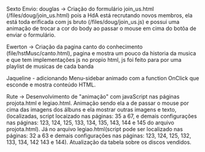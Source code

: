 Sexto Envio:
  douglas -> Criação do formulário join_us.html (/files/doug/join_us.html) pois a HdA está recrutando novos membros, ela está toda erificada com js bruto (/files/doug/join_us.js) e possui uma animação de trocar a cor do body ao passar o mouse em cima do botõa de enviar o formulário.
 
  Ewerton -> Criação da pagina canto do conhecimento (file/hstMusc/canto.html), pagina e mostra um pouco da historia da musica e que tem implementações js no propio html, js foi feito para por uma playlist de musicas de cada banda 
  
  Jaqueline - adicionando Menu-sidebar animado com a  function OnClick que esconde e mostra conteúdo HTML.
 
  Rute -> Desenvolvimento de "animação" com javaScript nas páginas projota.html e legiao.html.
     Animação sendo ela a de passar o mouse por cima das imagens dos álbuns e ela mostrar outras imagens e texto, (localizadas, script locaizado nas páginas: 35 a 67, e demais configurações nas páginas: 123, 124, 125, 133, 134, 135, 143, 144 e 145 do arquivo projota.html). Já no arquivo legiao.html(script pode ser localizado nas páginas: 32 a 63 e demais configurações nas páginas: 123, 124, 125, 132, 133, 134, 142 143 e 144). Atualização da tabela sobre os discos vendidos.

